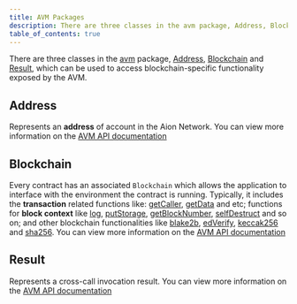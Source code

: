```yaml
---
title: AVM Packages
description: There are three classes in the avm package, Address, Blockchain and Result, which can be used to access blockchain-specific functionality exposed by the AVM.
table_of_contents: true
---
```


There are three classes in the [avm](https://avm-api.aion.network/avm/package-summary.html) package, [Address](https://docs.aion.network/docs/avm-apis#section-address), [Blockchain](https://docs.aion.network/docs/avm-apis#section-blockchain) and [Result](https://docs.aion.network/docs/avm-apis#section-result), which can be used to access blockchain-specific functionality exposed by the AVM.

## Address

Represents an **address** of account in the Aion Network. You can view more information on the [AVM API documentation](https://avm-api.aion.network/avm/address)

## Blockchain

Every contract has an associated `Blockchain` which allows the application to interface with the environment the contract is running. Typically, it includes the **transaction** related functions like: [getCaller](https://avm-api.aion.network/avm/blockchain#getCaller%28%29), [getData](https://avm-api.aion.network/avm/blockchain#getData%28%29) and etc; functions for **block context** like [log](https://avm-api.aion.network/avm/blockchain#log%28byte%5B%5D%), [putStorage](https://avm-api.aion.network/avm/blockchain#putStorage%28byte%5B%5D,byte%5B%5D%29), [getBlockNumber](https://avm-api.aion.network/avm/blockchain#getBlockNumber%28%29), [selfDestruct](https://avm-api.aion.network/avm/blockchain#selfDestruct%28avm.Address%29) and so on; and other blockchain functionalities like [blake2b](https://avm-api.aion.network/avm/blockchain#blake2b%28byte%5B%5D%29), [edVerify](https://avm-api.aion.network/avm/blockchain#edVerify%28byte%5B%5D,byte%5B%5D,byte%5B%5D%29), [keccak256](https://avm-api.aion.network/avm/blockchain#keccak256%28byte%5B%5D%29) and [sha256](https://avm-api.aion.network/avm/blockchain#sha256%28byte%5B%5D%29).  You can view more information on the [AVM API documentation](https://avm-api.aion.network/avm/blockchain)

## Result

Represents a cross-call invocation result. You can view more information on the [AVM API documentation](https://avm-api.aion.network/avm/result)
